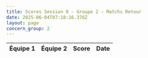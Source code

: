 ```yaml
---
title: Scores Session 0 - Groupe 2 - Matchs Retour
date: 2025-06-04T07:18:16.376Z
layout: page
concern_group: 2
---
```




| Équipe 1 | Équipe 2 | Score | Date |
|----------|----------|-------|------|

